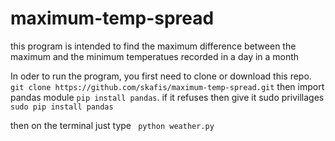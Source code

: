 # maximum-temp-spread
this program is intended to find the maximum difference between the maximum and the minimum temperatues
recorded in a day in a month

In oder to run the program, you first need to clone or download this repo.
``` git clone https://github.com/skafis/maximum-temp-spread.git ```
then import pandas module ``` pip install pandas ```.
if it refuses then give it sudo privillages ``` sudo pip install pandas ```

then on the terminal just type  ``` python weather.py```


